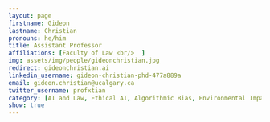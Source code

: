 ```yaml
---
layout: page
firstname: Gideon
lastname: Christian
pronouns: he/him
title: Assistant Professor
affiliations: [Faculty of Law <br/>  ]
img: assets/img/people/gideonchristian.jpg
redirect: gideonchristian.ai
linkedin_username: gideon-christian-phd-477a889a
email: gideon.christian@ucalgary.ca
twitter_username: profxtian
category: [AI and Law, Ethical AI, Algorithmic Bias, Environmental Impact of AI]
show: true
---
```

